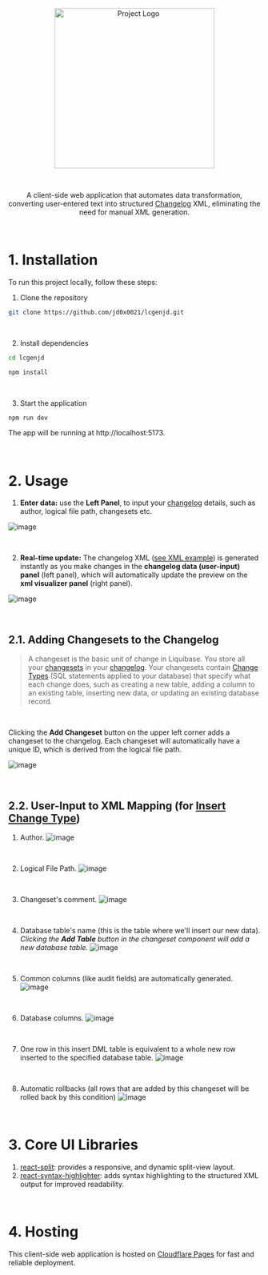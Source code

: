 <!-- header -->
<div align="center">
  <img src="https://github.com/user-attachments/assets/876cf6c4-1ba0-458e-bfc1-3489b3bc1de1" width="320" alt="Project Logo" />
  
  &nbsp;

  A client-side web application that automates data transformation, converting user-entered text into structured <a href="https://docs.liquibase.com/concepts/changelogs/home.html">Changelog</a> XML, eliminating the need for manual XML generation.
</div>

</br>

# 1. Installation
To run this project locally, follow these steps:

1. Clone the repository
```bash
git clone https://github.com/jd0x0021/lcgenjd.git
```

&nbsp;

2. Install dependencies
```bash
cd lcgenjd
```
```bash
npm install
```

&nbsp;

3. Start the application
```bash
npm run dev
```

The app will be running at http://localhost:5173.

</br>

# 2. Usage
1. **Enter data:** use the **Left Panel**, to input your <a href="https://docs.liquibase.com/concepts/changelogs/home.html">changelog</a> details, such as author, logical file path, changesets etc.

![image](https://github.com/user-attachments/assets/46b614a4-8dbd-42b4-9e85-f2bec15ce8c9)

&nbsp;

2. **Real-time update:** The changelog XML (<a href="https://docs.liquibase.com/concepts/changelogs/home.html">see XML example</a>) is generated instantly as you make changes in the **changelog data (user-input) panel** (left panel), which will automatically update the preview on the **xml visualizer panel** (right panel).

![image](https://github.com/user-attachments/assets/72199135-3a3a-446a-b760-8a2c5f998339)

</br>

## 2.1. Adding Changesets to the Changelog

> A changeset is the basic unit of change in Liquibase. You store all your <a href="https://docs.liquibase.com/concepts/changelogs/changeset.html">changesets</a> in your <a href="https://docs.liquibase.com/concepts/changelogs/home.html">changelog</a>. Your changesets contain <a href="https://docs.liquibase.com/change-types/home.html">Change Types</a> (SQL statements applied to your database) that specify what each change does, such as creating a new table, adding a column to an existing table, inserting new data, or updating an existing database record.

&nbsp;

Clicking the **Add Changeset** button on the upper left corner adds a changeset to the changelog. Each changeset will automatically have a unique ID, which is derived from the logical file path.

![image](https://github.com/user-attachments/assets/575b606d-5f8e-4215-ae7d-7018a756f57a)

</br>

## 2.2. User-Input to XML Mapping (for <a href="https://docs.liquibase.com/change-types/insert.html">Insert Change Type</a>)

1. Author.
![image](https://github.com/user-attachments/assets/9d97d70e-0fd7-46f9-8099-159bd509d4c8)

&nbsp;

2. Logical File Path.
![image](https://github.com/user-attachments/assets/784394dd-7507-489c-9cdd-36efa965e4bc)

&nbsp;

3. Changeset's comment.
![image](https://github.com/user-attachments/assets/8b990a7b-0dd5-43bc-ba78-d47da7adf365)

&nbsp;

4. Database table's name (this is the table where we'll insert our new data). _Clicking the **Add Table** button in the changeset component will add a new database table._
![image](https://github.com/user-attachments/assets/92f7867e-1705-4587-bc45-b6e4d55b29c0)

&nbsp;

5. Common columns (like audit fields) are automatically generated.
![image](https://github.com/user-attachments/assets/61c15241-bcfb-4605-8890-215a9655baa6)

&nbsp;

6. Database columns.
![image](https://github.com/user-attachments/assets/0d378646-4b91-4cdb-893c-513e36ad5da7)

&nbsp;

7. One row in this insert DML table is equivalent to a whole new row inserted to the specified database table.
![image](https://github.com/user-attachments/assets/f95ac92a-6e02-4164-ba23-c925e30f185e)

&nbsp;

8. Automatic rollbacks (all rows that are added by this changeset will be rolled back by this condition)
![image](https://github.com/user-attachments/assets/95558d51-f3e0-4256-bd2a-39fc61b7f140)

</br>

# 3. Core UI Libraries
1. <a href="https://www.npmjs.com/package/react-split">react-split</a>: provides a responsive, and dynamic split-view layout.
2. <a href="https://www.npmjs.com/package/react-syntax-highlighter">react-syntax-highlighter</a>: adds syntax highlighting to the structured XML output for improved readability.

</br>

# 4. Hosting
This client-side web application is hosted on <a href="https://pages.cloudflare.com/">Cloudflare Pages</a> for fast and reliable deployment.
